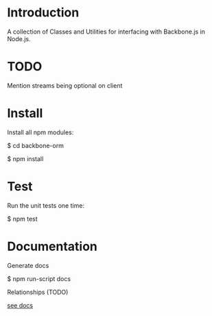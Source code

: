 Introduction
============

A collection of Classes and Utilities for interfacing with Backbone.js in Node.js.

TODO
=======

Mention streams being optional on client

Install
=======

Install all npm modules:

  $ cd backbone-orm

  $ npm install

Test
====

Run the unit tests one time:

  $ npm test


Documentation
====

Generate docs

  $ npm run-script docs


Relationships (TODO)

[see docs](https://docs.google.com/a/vidigami.com/spreadsheet/ccc?key=0Am5arO2G3v9cdDMybUJvSEFpclRsMkFwUGNkSC04VWc#gid=0)